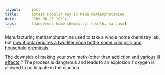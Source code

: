 ```yaml
---
layout:     post
title:      Latest Popular Way to Make Methamphetamine
date:       2009-08-25 19:18
tags:       [dangerous home chemistry, health, sarcasm]
---
```


Manufacturing methamphetamine used to take a whole home chemistry lab,
but [now it only requires a two-liter soda bottle, some cold pills,
and household
chemicals](http://www.msnbc.msn.com/id/32542373/ns/us_news-crime_and_courts/).

The downside of making your own meth (other than addiction and
[various ill
effects](http://en.wikipedia.org/wiki/Methamphetamine#Physical_effects))?
The process is dangerous and leads to an explosion if oxygen is
allowed to participate in the reaction.
